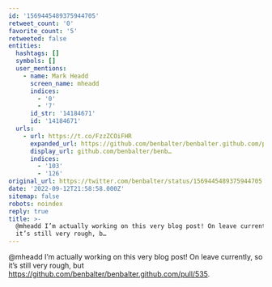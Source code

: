```yaml
---
id: '1569445489375944705'
retweet_count: '0'
favorite_count: '5'
retweeted: false
entities:
  hashtags: []
  symbols: []
  user_mentions:
    - name: Mark Headd
      screen_name: mheadd
      indices:
        - '0'
        - '7'
      id_str: '14184671'
      id: '14184671'
  urls:
    - url: https://t.co/FzzZCOiFHR
      expanded_url: https://github.com/benbalter/benbalter.github.com/pull/535
      display_url: github.com/benbalter/benb…
      indices:
        - '103'
        - '126'
original_url: https://twitter.com/benbalter/status/1569445489375944705
date: '2022-09-12T21:58:58.000Z'
sitemap: false
robots: noindex
reply: true
title: >-
  @mheadd I’m actually working on this very blog post! On leave currently, so
  it’s still very rough, b…
---
```


@mheadd I’m actually working on this very blog post! On leave currently, so it’s still very rough, but https://github.com/benbalter/benbalter.github.com/pull/535.